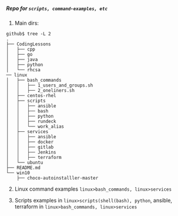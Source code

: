##### Repo for ```scripts, command-examples, etc```

1. Main dirs:
```
github$ tree -L 2
.
├── CodingLessons
│   ├── cpp
│   ├── go
│   ├── java
│   ├── python
│   └── rhcsa
── linux
│   ├── bash_commands
│   │   ├── 1_users_and_groups.sh
│   │   ├── 2_oneliners.sh
│   ├── centos-rhel
│   ├── scripts
│   │   ├── ansible
│   │   ├── bash
│   │   ├── python
│   │   ├── rundeck
│   │   └── work_alias
│   ├── services
│   │   ├── ansible
│   │   ├── docker
│   │   ├── gitlab
│   │   ├── Jenkins
│   │   ├── terraform
│   └── ubuntu
├── README.md
└── win10
    ├── choco-autoinstalller-master
```

2. Linux command examples ```linux>bash_commands, linux>services```

3. Scripts examples in ```linux>scripts(shell(bash), python```, ansible, terraform in ```linux>bash_commands, linux>services```

